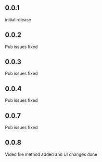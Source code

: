## 0.0.1

initial release

## 0.0.2
 
Pub issues fixed

## 0.0.3
 
Pub issues fixed

## 0.0.4
 
Pub issues fixed

## 0.0.7
 
Pub issues fixed

## 0.0.8
 
Video file method added and UI changes done